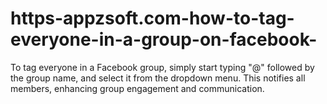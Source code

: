 # https-appzsoft.com-how-to-tag-everyone-in-a-group-on-facebook-
To tag everyone in a Facebook group, simply start typing "@" followed by the group name, and select it from the dropdown menu. This notifies all members, enhancing group engagement and communication.
